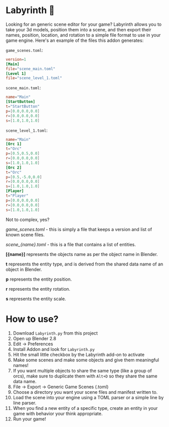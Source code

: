 # Labyrinth 🏯

Looking for an generic scene editor for your game? Labyrinth allows you to take your 3d models, position them into a scene, and then export their names, position, location, and rotation to a simple file format to use in your game engine. Here's an example of the files this addon generates:

`game_scenes.toml`:
```toml
version=1
[Main]
file="scene_main.toml"
[Level 1]
file="scene_level_1.toml"
```

`scene_main.toml`:
```toml
name="Main"
[StartButton]
t="StartButton"
p=[0.0,0.0,0.0]
r=[0.0,0.0,0.0]
s=[1.0,1.0,1.0]
```

`scene_level_1.toml`:
```toml
name="Main"
[Orc 1]
t="Orc"
p=[0.5,0.5,0.0]
r=[0.0,0.0,0.0]
s=[1.0,1.0,1.0]
[Orc 2]
t="Orc"
p=[0.5,-5.0,0.0]
r=[0.0,0.0,0.0]
s=[1.0,1.0,1.0]
[Player]
t="Player"
p=[0.0,0.0,0.0]
r=[0.0,0.0,0.0]
s=[1.0,1.0,1.0]
```

Not to complex, yes?

*game_scenes.toml* - this is simply a file that keeps a version and list of known scene files.

*scene_{name}.toml* - this is a file that contains a list of entities.

**[{name}]** represents the objects name as per the object name in Blender. 

**t** represents the entity type, and is derived from the shared data name of an object in Blender.

**p** represents the entity position.

**r** represents the entity rotation.

**s** represents the entity scale.

# How to use?

1. Download `Labyrinth.py` from this project
2. Open up Blender 2.8
3. Edit -> Preferences 
4. Install Addon and look for `Labyrinth.py`
5. Hit the small little checkbox by the Labyrinth add-on to activate
6. Make some scenes and make some objects and give them meaningful names!
7. If you want multiple objects to share the same type (like a group of orcs), make sure to duplicate them with `Alt+D` so they share the same data name.
8. File -> Export -> Generic Game Scenes (.toml)
9. Choose a directory you want your scene files and manifest written to.
10. Load the scene into your engine using a TOML parser or a simple line by line parser.
11. When you find a new entity of a specific type, create an entity in your game with behavior your think appropriate.
12. Run your game!

